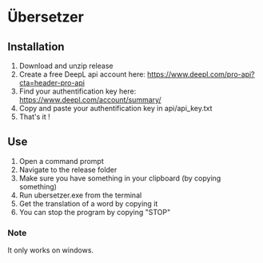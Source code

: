# Übersetzer
## Installation
1. Download and unzip release
2. Create a free DeepL api account here: https://www.deepl.com/pro-api?cta=header-pro-api
3. Find your authentification key here: https://www.deepl.com/account/summary/
4. Copy and paste your authentification key in api/api_key.txt
5. That's it !

## Use
1. Open a command prompt
2. Navigate to the release folder
3. Make sure you have something in your clipboard (by copying something)
4. Run ubersetzer.exe from the terminal
5. Get the translation of a word by copying it
6. You can stop the program by copying "STOP"

### Note
It only works on windows.
